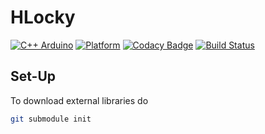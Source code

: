 # HLocky
[![C++ Arduino](https://img.shields.io/badge/c%2B%2B-Arduino%20-red.svg)](https://docs.platformio.org/en/latest/platforms/espressif32.html)
[![Platform](https://img.shields.io/badge/platform-espressif32-orange.svg)](https://www.espressif.com/en/products/hardware/esp-wroom-32/overview)
[![Codacy Badge](https://api.codacy.com/project/badge/Grade/f7fb4cfed44441b188912c8f1cb010f2)](https://www.codacy.com?utm_source=github.com&amp;utm_medium=referral&amp;utm_content=Melkoroth/HLocky&amp;utm_campaign=Badge_Grade)
[![Build Status](https://travis-ci.com/Melkoroth/HLocky.svg?token=jLXVWnBdCix3QQKg7rsP&branch=master)](https://travis-ci.com/Melkoroth/HLocky)

## Set-Up
To download external libraries do
```bash 
git submodule init
```